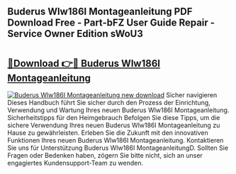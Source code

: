 ## Buderus Wlw186I Montageanleitung PDF Download Free - Part-bFZ User Guide Repair - Service Owner Edition sWoU3

# <h2><a href="http://df7nyrt.blite.top/?on=Buderus+Wlw186I+Montageanleitung">🔗Download 👉🔴 Buderus Wlw186I Montageanleitung</a></h2>

[![Buderus Wlw186I Montageanleitung new download](https://i.imgur.com/lujVjoI.png)](http://df7nyrt.blite.top/?on=Buderus+Wlw186I+Montageanleitung)
Sicher navigieren Dieses Handbuch führt Sie sicher durch den Prozess der Einrichtung, Verwendung und Wartung Ihres neuen Buderus Wlw186I Montageanleitung. Sicherheitstipps für den Heimgebrauch Befolgen Sie diese Tipps, um die sichere Verwendung Ihres neuen Buderus Wlw186I Montageanleitung zu Hause zu gewährleisten. Erleben Sie die Zukunft mit den innovativen Funktionen Ihres neuen Buderus Wlw186I Montageanleitung. Kontaktieren Sie uns für Unterstützung Buderus Wlw186I MontageanleitungD. Sollten Sie Fragen oder Bedenken haben, zögern Sie bitte nicht, sich an unser engagiertes Kundensupport-Team zu wenden.
